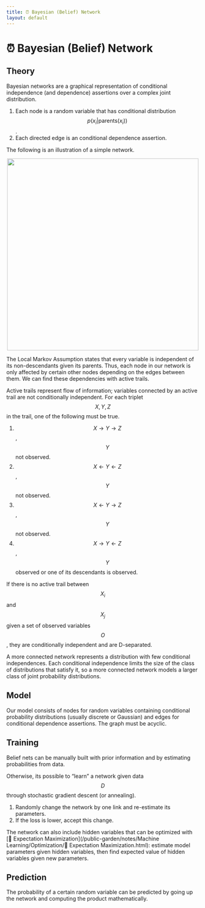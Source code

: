 ```yaml
---
title: ⏰ Bayesian (Belief) Network
layout: default
---
```


# ⏰ Bayesian (Belief) Network

## Theory
Bayesian networks are a graphical representation of conditional independence (and dependence) assertions over a complex joint distribution.
1. Each node is a random variable that has conditional distribution $$p(x_i \vert \text{parents} (x_i))$$. 
2. Each directed edge is an conditional dependence assertion.

The following is an illustration of a simple network.

<div style="text-align:center">
<img src="{{ site.url }}{{ site.baseurl }}/notes/Attachments/20221229103135.png?raw=true" width="500"/>
</div>

The Local Markov Assumption states that every variable is independent of its non-descendants given its parents. Thus, each node in our network is only affected by certain other nodes depending on the edges between them. We can find these dependencies with active trails.

Active trails represent flow of information; variables connected by an active trail are not conditionally independent. For each triplet $$X, Y, Z$$ in the trail, one of the following must be true.
1.  $$X \rightarrow Y \rightarrow Z$$, $$Y$$ not observed.
2.  $$X \leftarrow Y \leftarrow Z$$, $$Y$$ not observed.
3.  $$X \leftarrow Y \rightarrow Z$$, $$Y$$ not observed.
4.  $$X \rightarrow Y \leftarrow Z$$, $$Y$$ observed or one of its descendants is observed.

If there is no active trail between $$X_i$$ and $$X_j$$ given a set of observed variables $$O$$, they are conditionally independent and are D-separated.

A more connected network represents a distribution with few conditional independences. Each conditional independence limits the size of the class of distributions that satisfy it, so a more connected network models a larger class of joint probability distributions.

## Model
Our model consists of nodes for random variables containing conditional probability distributions (usually discrete or Gaussian) and edges for conditional dependence assertions. The graph must be acyclic.

## Training
Belief nets can be manually built with prior information and by estimating probabilities from data.

Otherwise, its possible to “learn” a network given data $$D$$ through stochastic gradient descent (or annealing).
1. Randomly change the network by one link and re-estimate its parameters.
2. If the loss is lower, accept this change.

The network can also include hidden variables that can be optimized with [🎉 Expectation Maximization](/public-garden/notes/Machine Learning/Optimization/🎉 Expectation Maximization.html): estimate model parameters given hidden variables, then find expected value of hidden variables given new parameters.

## Prediction
The probability of a certain random variable can be predicted by going up the network and computing the product mathematically.